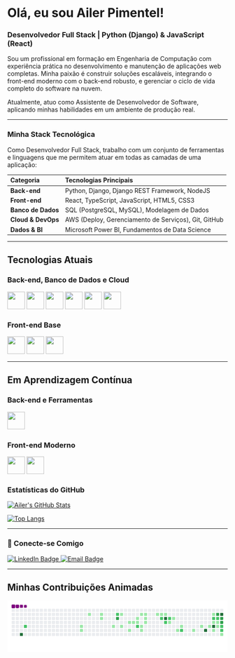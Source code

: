 # Olá, eu sou Ailer Pimentel! 

### Desenvolvedor Full Stack | Python (Django) & JavaScript (React)

Sou um profissional em formação em Engenharia de Computação com experiência prática no desenvolvimento e manutenção de aplicações web completas. Minha paixão é construir soluções escaláveis, integrando o front-end moderno com o back-end robusto, e gerenciar o ciclo de vida completo do software na nuvem.

Atualmente, atuo como Assistente de Desenvolvedor de Software, aplicando minhas habilidades em um ambiente de produção real.

---
###  Minha Stack Tecnológica

Como Desenvolvedor Full Stack, trabalho com um conjunto de ferramentas e linguagens que me permitem atuar em todas as camadas de uma aplicação:

| Categoria | Tecnologias Principais |
| :--- | :--- |
| **Back-end** | Python, Django, Django REST Framework, NodeJS |
| **Front-end** | React, TypeScript, JavaScript, HTML5, CSS3 |
| **Banco de Dados** | SQL (PostgreSQL, MySQL), Modelagem de Dados |
| **Cloud & DevOps** | AWS (Deploy, Gerenciamento de Serviços), Git, GitHub |
| **Dados & BI** | Microsoft Power BI, Fundamentos de Data Science |

---

##  Tecnologias Atuais

### Back-end, Banco de Dados e Cloud

<p align="left">
  <!-- Back-end -->
  <img src="https://cdn.jsdelivr.net/gh/devicons/devicon/icons/python/python-original.svg" width="40" height="40"/>
  <img src="https://cdn.jsdelivr.net/gh/devicons/devicon/icons/django/django-plain.svg" width="40" height="40"/> 
  <img src="https://cdn.jsdelivr.net/gh/devicons/devicon@latest/icons/poetry/poetry-original.svg" width="40" height="40" />
  <!-- Banco de Dados -->
  <img src="https://cdn.jsdelivr.net/gh/devicons/devicon@latest/icons/postgresql/postgresql-original.svg" width="40" height="40" />
  <!-- Cloud/DevOps -->
  <img src="https://cdn.jsdelivr.net/gh/devicons/devicon/icons/git/git-original.svg" width="40" height="40"/>
  <img src="https://cdn.jsdelivr.net/gh/devicons/devicon@latest/icons/amazonwebservices/amazonwebservices-original-wordmark.svg"  width="40" height="40"/>
</p>

### Front-end Base

<p align="left">
  <!-- Front-end Base -->
  <img src="https://cdn.jsdelivr.net/gh/devicons/devicon@latest/icons/javascript/javascript-original.svg"  width="40" height="40"/>
  <img src="https://cdn.jsdelivr.net/gh/devicons/devicon@latest/icons/html5/html5-original.svg" width="40" height="40"/>
  <img src="https://cdn.jsdelivr.net/gh/devicons/devicon@latest/icons/css3/css3-original.svg" width="40" height="40"/>
</p>

---

##  Em Aprendizagem Contínua

### Back-end e Ferramentas

<p align="left">
  <!-- Back-end -->
  <img src="https://cdn.jsdelivr.net/gh/devicons/devicon@latest/icons/nodejs/nodejs-plain-wordmark.svg" width="40" height="40"/>
</p>

### Front-end Moderno

<p align="left">
  <!-- Front-end -->
  <img src="https://cdn.jsdelivr.net/gh/devicons/devicon@latest/icons/react/react-original-wordmark.svg"  width="40" height="40"/>
  <img src="https://cdn.jsdelivr.net/gh/devicons/devicon@latest/icons/typescript/typescript-plain.svg" width="40" height="40"/>
</p>



### Estatísticas do GitHub
<!-- O serviço 'github-readme-stats' irá gerar as imagens dinamicamente. -->

<!-- 1. BADGE DE ESTATÍSTICAS GERAIS (Escondendo o círculo de linguagem) -->
[![Ailer's GitHub Stats](https://github-readme-stats.vercel.app/api?username=Ailer20&show_icons=true&theme=radical&hide=language )](https://github.com/anuraghazra/github-readme-stats )

<!-- 2. BADGE DE LINGUAGENS MAIS USADAS (Com a exclusão de C, C++ e Cython) -->
[![Top Langs](https://github-readme-stats.vercel.app/api/top-langs/?username=Ailer20&layout=compact&theme=radical&exclude_langs=C,C++,Cython )](https://github.com/anuraghazra/github-readme-stats )


---
### 🤝 Conecte-se Comigo

<p align="left">
  <!-- LinkedIn Badge -->
  <a href="https://www.linkedin.com/in/ailer-pimentel-74534a2a6/" target="_blank">
    <img src="https://img.shields.io/badge/-LinkedIn-0077B5?style=for-the-badge&logo=linkedin&logoColor=white" alt="LinkedIn Badge">
  </a>
  <!-- Email Badge -->
  <a href="mailto:ailer.pimentel.work@gmail.com">
    <img src="https://img.shields.io/badge/-Email-D14836?style=for-the-badge&logo=gmail&logoColor=white" alt="Email Badge">
  </a>
</p>

---
## Minhas Contribuições Animadas

<p align="center">
  <img src="https://raw.githubusercontent.com/Ailer20/Ailer20/output/github-contribution-grid-snake.gif" alt="Snake Game nas Contribuições do GitHub" />
</p>
